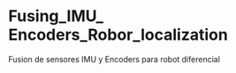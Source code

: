 # Fusing_IMU_ Encoders_Robor_localization
 Fusion de sensores IMU y Encoders para robot diferencial
